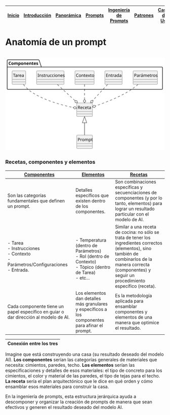 <div align=right>

|[Inicio](/README.md)|[Introducción](/documentos/intro.md)|[Panorámica](/documentos/panorámica.md)|[Prompts](/prompts/README.md)|[Ingeniería de Prompts](/ingenieriaDePrompts/README.md)|[Patrones](/ingenieriaDePrompts/patrones/README.md)|[Casos de Uso](/casosDeUso/README.md)|
|-|-|-|-|-|-|-

</div>

# Anatomía de un prompt

<div align=center>

| |
|:-:|
![](/imagenes/modelosUML/promptRecetaComponentesSimple.svg)

</div>

### Recetas, componentes y elementos

|[Componentes](componentes.md)|[Elementos](elementos.md)|[Recetas](recetas.md)|
|-|-|-|
Son las categorías fundamentales que definen un prompt.|Detalles específicos que existen dentro de los componentes.|Son combinaciones específicas y secuenciaciones de componentes (y por lo tanto, elementos) para lograr un resultado particular con el modelo de AI.
|- Tarea<br>- Instrucciones<br>- Contexto<br>- Parámetros/Configuraciones<br>- Entrada.|<br>- Temperatura (dentro de Parámetros)<br>- Rol (dentro de Contexto)<br>-  Tópico (dentro de Tarea)<br>- etc...|Similar a una receta de cocina: no sólo se trata de tener los ingredientes correctos (elementos), sino también de combinarlos de la manera correcta (componentes) y seguir un procedimiento específico (receta).
Cada componente tiene un papel específico en guiar o dar dirección al modelo de AI.|Los elementos dan detalles más granulares y específicos a los componentes para afinar el prompt.|Es la metodología aplicada para ensamblar componentes y elementos de una manera que optimice el resultado.

|Conexión entre los tres|
|-|
Imagine que está construyendo una casa (su resultado deseado del modelo AI).
**Los componentes** serían las categorías generales de materiales que necesita: cimientos, paredes, techo.
**Los elementos** serían las especificaciones y detalles de esos materiales: el tipo de concreto para los cimientos, el color y material de las paredes, el tipo de tejas para el techo.
**La receta** sería el plan arquitectónico que le dice en qué orden y cómo ensamblar esos materiales para construir la casa.

En la ingeniería de prompts, esta estructura jerárquica ayuda a descomponer y organizar la creación de prompts de manera que sean efectivos y generen el resultado deseado del modelo AI.
